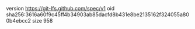 version https://git-lfs.github.com/spec/v1
oid sha256:3616a60f9c45ff4b34903ab85dacfd8b431e8be2135162f324055a800b4ebcc2
size 958
